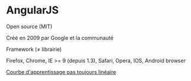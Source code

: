 # AngularJS

Open source (MIT)

Créé en 2009 par Google et la communauté

Framework (≠ librairie)

Firefox, Chrome, IE >= 9 (depuis 1.3), Safari, Opera, IOS, Android browser

[Courbe d'apprentissage pas toujours linéaire](img/feelings-angular.png)
